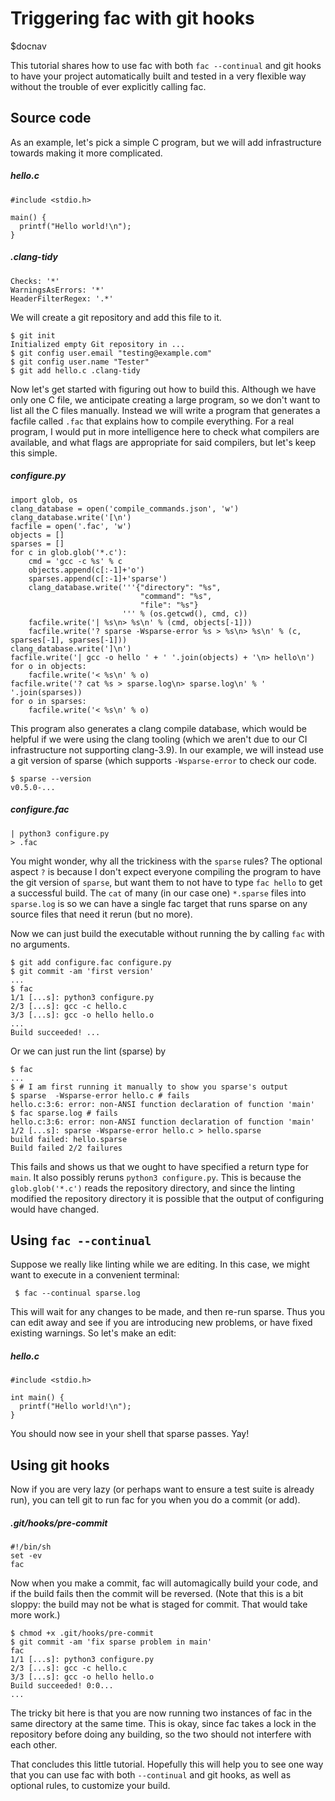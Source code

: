 # Triggering fac with git hooks

$docnav

This tutorial shares how to use fac with both `fac --continual` and
git hooks to have your project automatically built and tested in a
very flexible way without the trouble of ever explicitly calling fac.

## Source code

As an example, let's pick a simple C program, but we will add
infrastructure towards making it more complicated.

##### hello.c
    #include <stdio.h>
    
    main() {
      printf("Hello world!\n");
    }

##### .clang-tidy
    Checks: '*'
    WarningsAsErrors: '*'
    HeaderFilterRegex: '.*'

We will create a git repository and add this file to it.

    $ git init
    Initialized empty Git repository in ...
    $ git config user.email "testing@example.com"
    $ git config user.name "Tester"
    $ git add hello.c .clang-tidy

Now let's get started with figuring out how to build this.  Although
we have only one C file, we anticipate creating a large program, so we
don't want to list all the C files manually.  Instead we will write a
program that generates a facfile called `.fac` that explains how to
compile everything.  For a real program, I would put in more
intelligence here to check what compilers are available, and what
flags are appropriate for said compilers, but let's keep this simple.

##### configure.py
    import glob, os
    clang_database = open('compile_commands.json', 'w')
    clang_database.write('[\n')
    facfile = open('.fac', 'w')
    objects = []
    sparses = []
    for c in glob.glob('*.c'):
        cmd = 'gcc -c %s' % c
        objects.append(c[:-1]+'o')
        sparses.append(c[:-1]+'sparse')
        clang_database.write('''{"directory": "%s",
                                 "command": "%s",
                                 "file": "%s"}
                             ''' % (os.getcwd(), cmd, c))
        facfile.write('| %s\n> %s\n' % (cmd, objects[-1]))
        facfile.write('? sparse -Wsparse-error %s > %s\n> %s\n' % (c, sparses[-1], sparses[-1]))
    clang_database.write(']\n')
    facfile.write('| gcc -o hello ' + ' '.join(objects) + '\n> hello\n')
    for o in objects:
        facfile.write('< %s\n' % o)
    facfile.write('? cat %s > sparse.log\n> sparse.log\n' % ' '.join(sparses))
    for o in sparses:
        facfile.write('< %s\n' % o)

This program also generates a clang compile database, which would be
helpful if we were using the clang tooling (which we aren't due to our
CI infrastructure not supporting clang-3.9).  In our example, we will
instead use a git version of sparse (which supports `-Wsparse-error`
to check our code.

    $ sparse --version
    v0.5.0-...

##### configure.fac
    | python3 configure.py
    > .fac

You might wonder, why all the trickiness with the `sparse` rules?  The
optional aspect `?` is because I don't expect everyone compiling the
program to have the git version of `sparse`, but want them to not have
to type `fac hello` to get a successful build.  The `cat` of many (in
our case one) `*.sparse` files into `sparse.log` is so we can have a
single fac target that runs sparse on any source files that need it
rerun (but no more).

Now we can just build the executable without running the by calling
`fac` with no arguments.

    $ git add configure.fac configure.py
    $ git commit -am 'first version'
    ...
    $ fac
    1/1 [...s]: python3 configure.py
    2/3 [...s]: gcc -c hello.c
    3/3 [...s]: gcc -o hello hello.o
    ...
    Build succeeded! ...

Or we can just run the lint (sparse) by

    $ fac
    ...
    $ # I am first running it manually to show you sparse's output
    $ sparse  -Wsparse-error hello.c # fails
    hello.c:3:6: error: non-ANSI function declaration of function 'main'
    $ fac sparse.log # fails
    hello.c:3:6: error: non-ANSI function declaration of function 'main'
    1/2 [...s]: sparse -Wsparse-error hello.c > hello.sparse
    build failed: hello.sparse
    Build failed 2/2 failures

This fails and shows us that we ought to have specified a return type
for `main`.  It also possibly reruns `python3 configure.py`.  This is
because the `glob.glob('*.c')` reads the repository directory, and
since the linting modified the repository directory it is possible
that the output of configuring would have changed.

## Using `fac --continual`

Suppose we really like linting while we are editing.  In this case, we
might want to execute in a convenient terminal:

     $ fac --continual sparse.log

This will wait for any changes to be made, and then re-run sparse.
Thus you can edit away and see if you are introducing new problems, or
have fixed existing warnings.  So let's make an edit:

##### hello.c
    #include <stdio.h>
    
    int main() {
      printf("Hello world!\n");
    }

You should now see in your shell that sparse passes.  Yay!

## Using git hooks

Now if you are very lazy (or perhaps want to ensure a test suite is
already run), you can tell git to run fac for you when you do a commit
(or add).

##### .git/hooks/pre-commit
    #!/bin/sh
    set -ev
    fac

Now when you make a commit, fac will automagically build your code,
and if the build fails then the commit will be reversed.  (Note that
this is a bit sloppy: the build may not be what is staged for commit.
That would take more work.)

    $ chmod +x .git/hooks/pre-commit
    $ git commit -am 'fix sparse problem in main'
    fac
    1/1 [...s]: python3 configure.py
    2/3 [...s]: gcc -c hello.c
    3/3 [...s]: gcc -o hello hello.o
    Build succeeded! 0:0...
    ...

The tricky bit here is that you are now running two instances of fac
in the same directory at the same time.  This is okay, since fac takes
a lock in the repository before doing any building, so the two should
not interfere with each other.

That concludes this little tutorial.  Hopefully this will help you to
see one way that you can use fac with both `--continual` and git
hooks, as well as optional rules, to customize your build.
